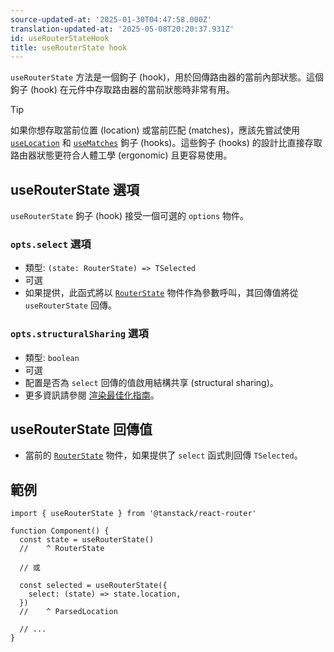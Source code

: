 ```yaml
---
source-updated-at: '2025-01-30T04:47:58.000Z'
translation-updated-at: '2025-05-08T20:20:37.931Z'
id: useRouterStateHook
title: useRouterState hook
---
```


`useRouterState` 方法是一個鉤子 (hook)，用於回傳路由器的當前內部狀態。這個鉤子 (hook) 在元件中存取路由器的當前狀態時非常有用。

> [!TIP]
> 如果你想存取當前位置 (location) 或當前匹配 (matches)，應該先嘗試使用 [`useLocation`](./useLocationHook.md) 和 [`useMatches`](./useMatchesHook.md) 鉤子 (hooks)。這些鉤子 (hooks) 的設計比直接存取路由器狀態更符合人體工學 (ergonomic) 且更容易使用。

## useRouterState 選項

`useRouterState` 鉤子 (hook) 接受一個可選的 `options` 物件。

### `opts.select` 選項

- 類型: `(state: RouterState) => TSelected`
- 可選
- 如果提供，此函式將以 [`RouterState`](./RouterStateType.md) 物件作為參數呼叫，其回傳值將從 `useRouterState` 回傳。

### `opts.structuralSharing` 選項

- 類型: `boolean`
- 可選
- 配置是否為 `select` 回傳的值啟用結構共享 (structural sharing)。
- 更多資訊請參閱 [渲染最佳化指南](../../guide/render-optimizations.md)。

## useRouterState 回傳值

- 當前的 [`RouterState`](./RouterStateType.md) 物件，如果提供了 `select` 函式則回傳 `TSelected`。

## 範例

```tsx
import { useRouterState } from '@tanstack/react-router'

function Component() {
  const state = useRouterState()
  //    ^ RouterState

  // 或

  const selected = useRouterState({
    select: (state) => state.location,
  })
  //    ^ ParsedLocation

  // ...
}
```
